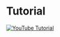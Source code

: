 # Tutorial
[![YouTube Tutorial](http://img.youtube.com/vi/iWzKT8UwfX4/0.jpg)](https://youtu.be/iWzKT8UwfX4)